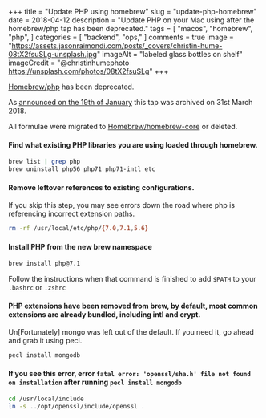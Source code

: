 +++
title = "Update PHP using homebrew"
slug = "update-php-homebrew"
date = 2018-04-12
description = "Update PHP on your Mac using after the homebrew/php tap has been deprecated."
tags = [
    "macos",
    "homebrew",
    "php",
]
categories = [
    "backend",
    "ops,"
]
comments = true
image = "https://assets.jasonraimondi.com/posts/_covers/christin-hume-08tX2fsuSLg-unsplash.jpg"
imageAlt = "labeled glass bottles on shelf"
imageCredit = "@christinhumephoto https://unsplash.com/photos/08tX2fsuSLg"
+++

[Homebrew/php](https://github.com/Homebrew/homebrew-php) has been deprecated.

As [announced on the 19th of January](https://brew.sh/2018/01/19/homebrew-1.5.0/) this tap was archived on 31st March 2018.

All formulae were migrated to [Homebrew/homebrew-core](https://github.com/Homebrew/homebrew-core) or deleted.

#### Find what existing PHP libraries you are using loaded through homebrew.

```bash
brew list | grep php
brew uninstall php56 php71 php71-intl etc
```

#### Remove leftover references to existing configurations.

If you skip this step, you may see errors down the road where php is referencing incorrect extension paths.

```bash
rm -rf /usr/local/etc/php/{7.0,7.1,5.6}
```

#### Install PHP from the new brew namespace

```bash
brew install php@7.1
```

Follow the instructions when that command is finished to add `$PATH` to your `.bashrc` or `.zshrc`

#### PHP extensions have been removed from brew, by default, most common extensions are already bundled, including intl and crypt.

Un[Fortunately] mongo was left out of the default. If you need it, go ahead and grab it using pecl.

```bash
pecl install mongodb
```

#### If you see this error, error `fatal error: 'openssl/sha.h' file not found on installation` after running `pecl install mongodb`

```bash
cd /usr/local/include
ln -s ../opt/openssl/include/openssl .
```
